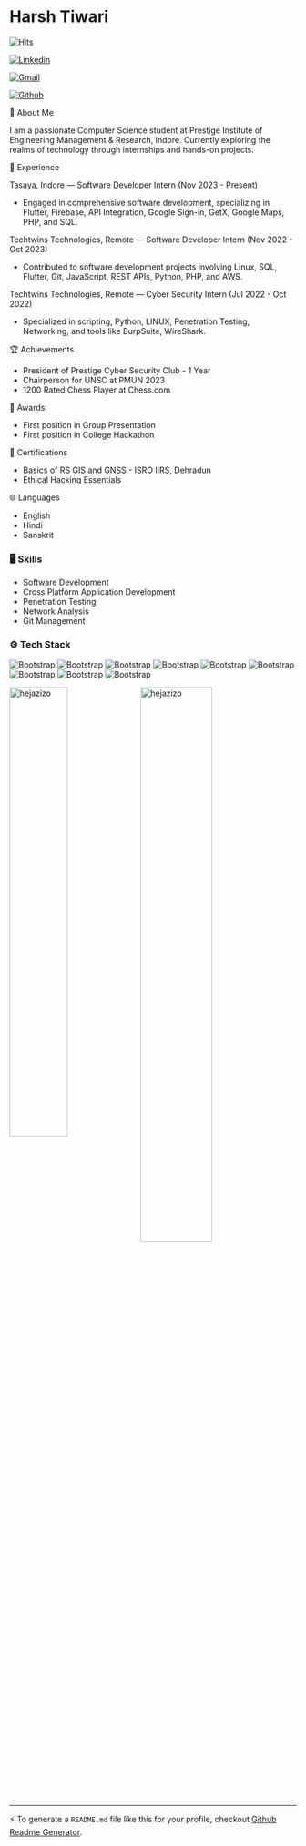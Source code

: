 # Harsh Tiwari

[![Hits](https://hits.seeyoufarm.com/api/count/incr/badge.svg?url=https%3A%2F%2Fgithub.com%2Fhejazizo%2Fhejazizo&count_bg=%2379C83D&title_bg=%23555555&icon=&icon_color=%23E7E7E7&title=Profile+Views&edge_flat=false)](https://hits.seeyoufarm.com)

[![Linkedin](https://img.shields.io/badge/-LinkedIn-blue?style=flat&logo=Linkedin&logoColor=white)](https://www.linkedin.com/in/harsh-tiwari-a65406179/)

[![Gmail](https://img.shields.io/badge/-Gmail-c14438?style=flat&logo=Gmail&logoColor=white)](mailto:harshtiwari0586@gmail.com)

[![Github](https://img.shields.io/github/followers/hejazizo?label=Follow&style=social)](https://github.com/harshtiwari0627)

🚀 About Me

I am a passionate Computer Science student at Prestige Institute of Engineering Management & Research, Indore. Currently exploring the realms of technology through internships and hands-on projects.

💼 Experience

Tasaya, Indore — Software Developer Intern (Nov 2023 - Present)

- Engaged in comprehensive software development, specializing in Flutter, Firebase, API Integration, Google Sign-in, GetX, Google Maps, PHP, and SQL.

Techtwins Technologies, Remote — Software Developer Intern (Nov 2022 - Oct 2023)

- Contributed to software development projects involving Linux, SQL, Flutter, Git, JavaScript, REST APIs, Python, PHP, and AWS.

Techtwins Technologies, Remote — Cyber Security Intern (Jul 2022 - Oct 2022)

- Specialized in scripting, Python, LINUX, Penetration Testing, Networking, and tools like BurpSuite, WireShark.

🏆 Achievements

- President of Prestige Cyber Security Club - 1 Year
- Chairperson for UNSC at PMUN 2023
- 1200 Rated Chess Player at Chess.com

 🏅 Awards

- First position in Group Presentation
- First position in College Hackathon

 📜 Certifications

- Basics of RS GIS and GNSS - ISRO IIRS, Dehradun
- Ethical Hacking Essentials

🌐 Languages

- English
- Hindi
- Sanskrit

### 🖥 Skills

- Software Development
- Cross Platform Application Development
- Penetration Testing
- Network Analysis
- Git Management

### ⚙️ Tech Stack

![Bootstrap](https://img.shields.io/badge/-C%2B%2B-05122A?style=flat-square&logo=C++&color=353535) ![Bootstrap](https://img.shields.io/badge/-Flutter%20Framework-05122A?style=flat-square&logo=Flutter-Framework&color=353535) ![Bootstrap](https://img.shields.io/badge/-Python-05122A?style=flat-square&logo=Python&color=353535) ![Bootstrap](https://img.shields.io/badge/-SQL-05122A?style=flat-square&logo=SQL&color=353535) ![Bootstrap](https://img.shields.io/badge/-Git-05122A?style=flat-square&logo=Git&color=353535) ![Bootstrap](https://img.shields.io/badge/-GitHub-05122A?style=flat-square&logo=GitHub&color=353535) ![Bootstrap](https://img.shields.io/badge/-Dart-05122A?style=flat-square&logo=Dart&color=353535) ![Bootstrap](https://img.shields.io/badge/-JavaScript-05122A?style=flat-square&logo=JavaScript&color=353535) ![Bootstrap](https://img.shields.io/badge/-Linux-05122A?style=flat-square&logo=Linux&color=353535)

<div>
  <img width="45%" align="left" src="https://github-readme-stats.vercel.app/api/top-langs?username=hejazizo&show_icons=true&locale=en&layout=compact" alt="hejazizo" />
  <img width="50%"  src="https://github-readme-streak-stats.herokuapp.com/?user=hejazizo&" alt="hejazizo" />
</div>


---
:zap: To generate a `README.md` file like this for your profile, checkout [Github Readme Generator](https://hejazizo-github-profile-readme-srcstreamlit-app-i6skm7.streamlit.app/).
